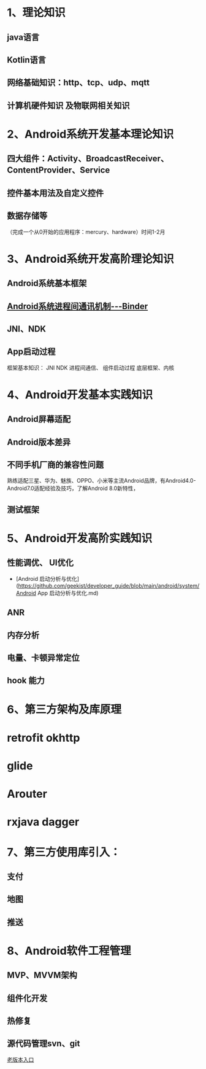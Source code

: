 # 1、理论知识

## java语言

## Kotlin语言

## 网络基础知识：http、tcp、udp、mqtt

## 计算机硬件知识 及物联网相关知识

# 2、Android系统开发基本理论知识


## 四大组件：Activity、BroadcastReceiver、ContentProvider、Service

## 控件基本用法及自定义控件

## 数据存储等


（完成一个从0开始的应用程序：mercury、hardware）时间1-2月

# 3、Android系统开发高阶理论知识

## Android系统基本框架

## [Android系统进程间通讯机制---Binder][binder]

[binder]:https://github.com/geekist/developer_guide/blob/main/android/system/binder.md

## JNI、NDK

## App启动过程

框架基本知识： JNI NDK 进程间通信、 组件启动过程
底层框架、内核

# 4、Android开发基本实践知识

## Android屏幕适配

## Android版本差异

## 不同手机厂商的兼容性问题

熟练适配三星、华为、魅族、OPPO、小米等主流Android品牌，有Android4.0-Android7.0适配经验及技巧，了解Android 8.0新特性，

## 测试框架

# 5、Android开发高阶实践知识

## 性能调优、 UI优化

* [Android 启动分析与优化](https://github.com/geekist/developer_guide/blob/main/android/system/Android App 启动分析与优化.md)

## ANR

## 内存分析

## 电量、卡顿异常定位

## hook 能力

# 6、第三方架构及库原理

# retrofit okhttp

# glide

# Arouter

# rxjava dagger

# 7、第三方使用库引入：

## 支付

## 地图

## 推送


# 8、Android软件工程管理

## MVP、MVVM架构

## 组件化开发


## 热修复

## 源代码管理svn、git

[老版本入口](https://github.com/geekist/developer_guide/blob/main/README2.md)

